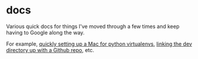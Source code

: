 # docs

Various quick docs for things I've moved through a few times and keep having to Google along the way.

For example, [quickly setting up a Mac for python virtualenvs](https://github.com/geoffserv/docs/blob/master/guide_macox-python-devenv.md), [linking the dev directory up with a Github repo](https://github.com/geoffserv/docs/blob/master/guide_git.md), etc.
